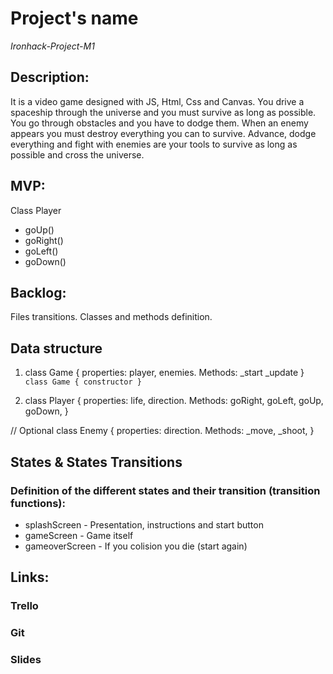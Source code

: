 # Project's name

*Ironhack-Project-M1*

## Description:
It is a video game designed with JS, Html, Css and Canvas. You drive a spaceship through the universe and you must survive as long as possible. You go through obstacles and you have to dodge them. When an enemy appears you must destroy everything you can to survive. Advance, dodge everything and fight with enemies are your tools to survive as long as possible and cross the universe.

## MVP:

Class Player

- goUp()
- goRight()
- goLeft()
- goDown()

## Backlog:

Files transitions. Classes and methods definition.

## Data structure

1. class Game { properties: player, enemies. Methods:
\_start
\_update
}
`class Game {
constructor
}`

2. class Player {
properties: life, direction.
Methods: goRight, goLeft, goUp, goDown,
}

// Optional
class Enemy {
properties: direction.
Methods: _move, _shoot,
}

## States & States Transitions
### Definition of the different states and their transition (transition functions):

- splashScreen - Presentation, instructions and start button
- gameScreen - Game itself
- gameoverScreen - If you colision you die (start again)

## Links:

### Trello

### Git

### Slides 
